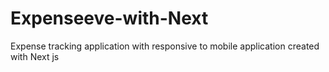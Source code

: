 # Expenseeve-with-Next
Expense tracking application with responsive to mobile application created with Next js 
